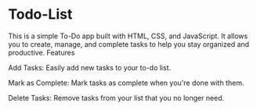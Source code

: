# Todo-List
This is a simple To-Do app built with HTML, CSS, and JavaScript. It allows you to create, manage, and complete tasks to help you stay organized and productive.
Features

Add Tasks: Easily add new tasks to your to-do list.

Mark as Complete: Mark tasks as complete when you're done with them.

Delete Tasks: Remove tasks from your list that you no longer need.
